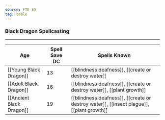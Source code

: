 ```yaml
---
source: FTD 80
tag: table
---
```


### Black Dragon Spellcasting
---
|Age|Spell Save DC|Spells Known|
|----|----|----------|
|[[Young Black Dragon]]|13|[[blindness deafness]], [[create or destroy water]]|
|[[Adult Black Dragon]]|16|[[blindness deafness]], [[create or destroy water]], [[plant growth]]|
|[[Ancient Black Dragon]]|19|[[blindness deafness]], [[create or destroy water]], [[insect plague]], [[plant growth]]|

